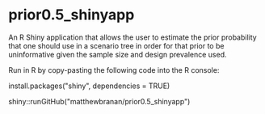 # prior0.5_shinyapp
An R Shiny application that allows the user to estimate the prior probability that one should use in a scenario tree in order for 
that prior to be uninformative given the sample size and design prevalence used.

Run in R by copy-pasting the following code into the R console:

  install.packages("shiny", dependencies = TRUE)
  
  shiny::runGitHub("matthewbranan/prior0.5_shinyapp")
